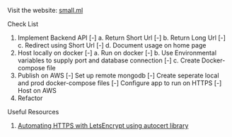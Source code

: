 Visit the website: [small.ml](https://small.ml)

Check List
1. Implement Backend API
[-] a. Return Short Url
[-] b. Return Long Url
[-] c. Redirect using Short Url
[-] d. Document usage on home page
2. Host locally on docker
[-] a. Run on docker
[-] b. Use Environmental variables to supply port and database connection
[-] c. Create Docker-compose file
3. Publish on AWS
[-] Set up remote mongodb
[-] Create seperate local and prod docker-compose files
[-]  Configure app to run on HTTPS
[-]  Host on AWS
4. Refactor 

Useful Resources

1. [Automating HTTPS with LetsEncrypt using autocert library](https://blog.kowalczyk.info/article/Jl3G/https-for-free-in-go-with-little-help-of-lets-encrypt.html)